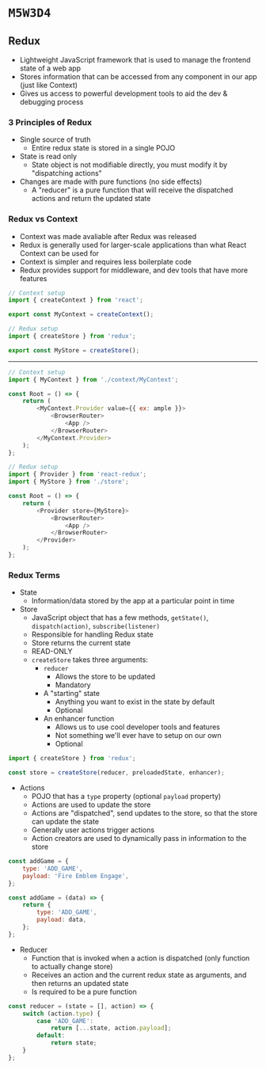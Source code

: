 # `M5W3D4`

## Redux

- Lightweight JavaScript framework that is used to manage the frontend state of a web app
- Stores information that can be accessed from any component in our app (just like Context)
- Gives us access to powerful development tools to aid the dev & debugging process

### 3 Principles of Redux

- Single source of truth
  - Entire redux state is stored in a single POJO
- State is read only
  - State object is not modifiable directly, you must modify it by "dispatching actions"
- Changes are made with pure functions (no side effects)
  - A "reducer" is a pure function that will receive the dispatched actions and return the updated state

### Redux vs Context

- Context was made avaliable after Redux was released
- Redux is generally used for larger-scale applications than what React Context can be used for
- Context is simpler and requires less boilerplate code
- Redux provides support for middleware, and dev tools that have more features

```js
// Context setup
import { createContext } from 'react';

export const MyContext = createContext();

// Redux setup
import { createStore } from 'redux';

export const MyStore = createStore();
```

---

```js
// Context setup
import { MyContext } from './context/MyContext';

const Root = () => {
    return (
        <MyContext.Provider value={{ ex: ample }}>
            <BrowserRouter>
                <App />
            </BrowserRouter>
        </MyContext.Provider>
    );
};

// Redux setup
import { Provider } from 'react-redux';
import { MyStore } from './store';

const Root = () => {
    return (
        <Provider store={MyStore}>
            <BrowserRouter>
                <App />
            </BrowserRouter>
        </Provider>
    );
};
```

### Redux Terms

- State
  - Information/data stored by the app at a particular point in time
- Store
  - JavaScript object that has a few methods, `getState()`, `dispatch(action)`, `subscribe(listener)`
  - Responsible for handling Redux state
  - Store returns the current state
  - READ-ONLY
  - `createStore` takes three arguments:
    - `reducer`
      - Allows the store to be updated
      - Mandatory
    - A "starting" state
      - Anything you want to exist in the state by default
      - Optional
    - An enhancer function
      - Allows us to use cool developer tools and features
      - Not something we'll ever have to setup on our own
      - Optional

```js
import { createStore } from 'redux';

const store = createStore(reducer, preloadedState, enhancer);
```

- Actions
  - POJO that has a `type` property (optional `payload` property)
  - Actions are used to update the store
  - Actions are "dispatched", send updates to the store, so that the store can update the state
  - Generally user actions trigger actions
  - Action creators are used to dynamically pass in information to the store

```js
const addGame = {
    type: 'ADD_GAME',
    payload: 'Fire Emblem Engage',
};

const addGame = (data) => {
    return {
        type: 'ADD_GAME',
        payload: data,
    };
};
```

- Reducer
  - Function that is invoked when a action is dispatched (only function to actually change store)
  - Receives an action and the current redux state as arguments, and then returns an updated state
  - Is required to be a pure function

```js
const reducer = (state = [], action) => {
    switch (action.type) {
        case 'ADD_GAME':
            return [...state, action.payload];
        default:
            return state;
    }
};
```

